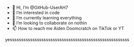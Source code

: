 - 👋 Hi, I’m @GitHub-UserAH7
- 👀 I’m interested in code
- 🌱 I’m currently learning everything
- 💞️ I’m looking to collaborate on nothin
- 📫 How to reach me Aiden Doomcratch on TikTok or YT

<!---
GitHub-UserAH7/GitHub-UserAH7 is a ✨ special ✨ repository because its `README.md` (this file) appears on your GitHub profile.
You can click the Preview link to take a look at your changes.
---> yesssssssssssssssssssssssssssssssssssssssssssssssssssss
